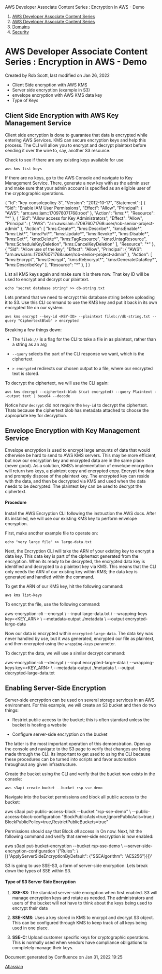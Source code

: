 AWS Developer Associate Content Series : Encryption in AWS - Demo  

1.  [AWS Developer Associate Content Series](index.html)
2.  [AWS Developer Associate Content Series](AWS-Developer-Associate-Content-Series_33099.html)
3.  [Domains](Domains_589841.html)
4.  [Security](Security_589827.html)

AWS Developer Associate Content Series : Encryption in AWS - Demo
=================================================================

Created by Rob Scott, last modified on Jan 26, 2022

*   Client Side encryption with AWS KMS
*   Server side encryption (example in S3)
*   envelope encryption with AWS KMS data key
*   Type of Keys

Client Side Encryption with AWS Key Management Service
------------------------------------------------------

Client side encryption is done to guarantee that data is encrypted while entering AWS Services. KMS can secure encryption keys and help this process. The CLI will allow you to encrypt and decrypt plaintext before sending it over the wire to, say, another S3 resource.

Check to see if there are any existing keys available for use

`aws kms list-keys`

If there are no keys, go to the AWS Console and navigate to Key Management Service. There, generate a new key with as the admin user and make sure that your admin account is specified as an eligible user of the cryptographic operations.

{
    "Id": "key-consolepolicy-3",
    "Version": "2012-10-17",
    "Statement": \[
        {
            "Sid": "Enable IAM User Permissions",
            "Effect": "Allow",
            "Principal": {
                "AWS": "arn:aws:iam::170976071768:root"
            },
            "Action": "kms:\*",
            "Resource": "\*"
        },
        {
            "Sid": "Allow access for Key Administrators",
            "Effect": "Allow",
            "Principal": {
                "AWS": "arn:aws:iam::170976071768:user/rob-senior-project-admin"
            },
            "Action": \[
                "kms:Create\*",
                "kms:Describe\*",
                "kms:Enable\*",
                "kms:List\*",
                "kms:Put\*",
                "kms:Update\*",
                "kms:Revoke\*",
                "kms:Disable\*",
                "kms:Get\*",
                "kms:Delete\*",
                "kms:TagResource",
                "kms:UntagResource",
                "kms:ScheduleKeyDeletion",
                "kms:CancelKeyDeletion"
            \],
            "Resource": "\*"
        },
        {
            "Sid": "Allow use of the key",
            "Effect": "Allow",
            "Principal": {
                "AWS": "arn:aws:iam::170976071768:user/rob-senior-project-admin"
            },
            "Action": \[
                "kms:Encrypt",
                "kms:Decrypt",
                "kms:ReEncrypt\*",
                "kms:GenerateDataKey\*",
                "kms:DescribeKey"
            \],
            "Resource": "\*"
        },
    \]
}

List all KMS keys again and make sure it is there now. That key ID will be used to encrypt and decrypt our plaintext.

`echo "secret database string" >> db-string.txt`

Lets pretend that we need to encrypt this database string before uploading it to S3. Use this CLI command to use the KMS key and put it back in its own encrypted file on our system.

`aws kms encrypt --key-id <KEY-ID> --plaintext fileb://db-string.txt --query "CiphertextBlob" > encrypted`

Breaking a few things down:

*   The `fileb://` is a flag for the CLI to take a file in as plaintext, rather than a string as an arg
    
*   `--query` selects the part of the CLI response we want, which is the ciphertext
    
*   `> encrypted` redirects our chosen output to a file, where our encrypted text is stored.
    

To decrypt the ciphertext, we will use the CLI again:

`aws kms decrypt --ciphertext-blob $(cat encrypted) --query Plaintext --output text | base64 --decode`

Notice how `decrypt` did not require the `key-id` to decrypt the ciphertext. Thats because the ciphertext blob has metadata attached to choose the appropriate key for decryption.

Envelope Encryption with Key Management Service
-----------------------------------------------

Envelope encryption is used to encrypt large amounts of data that would otherwise be hard to send to AWS KMS servers. This may be more efficient, but now our encryption key and encrypted data are in the same place (never good). As a solution, KMS’s implementation of envelope encryption will return two keys, a plaintext copy and encrypted copy. Encrypt the data and promptly dispose of the plaintext key. The encrypted key can reside with the data, and then be decrypted via KMS and used when the data needs to be decrypted. The plaintext key can be used to decrypt the ciphertext.

#### Procedure

Install the AWS Encryption CLI following the instruction the AWS docs. After its installed, we will use our existing KMS key to perform envelope encryption.

First, make another example file to operate on:

`echo "very large file" >> large-data.txt`

Next, the Encryption CLI will take the ARN of your existing key to encrypt a data key. This data key is part of the ciphertext generated from the encryption. When its ready to be decrypted, the encrypted data key is identified and decrypted to a plaintext key via KMS. This means that the CLI only needs the ARN of our existing key within KMS; the data key is generated and handled within the command.

To get the ARN of our KMS key, hit the following command:

`aws kms list-keys`

To encrypt the file, use the following command:

aws-encryption-cli --encrypt \\
--input large-data.txt \\
--wrapping-keys key=<KEY\_ARN> \\
--metadata-output ./metadata \\
--output encrypted-large-data

Now our data is encrypted within `encrypted-large-data`. The data key was never handled by use, but it was generated, encrypted our file as plaintext, and then encrypted using the `wrapping-keys` parameter.

To decrypt the data, we will use a similar decrypt command:

aws-encryption-cli --decrypt \\
--input encrypted-large-data \\
--wrapping-keys key=<KEY\_ARN> \\
--metadata-output ./metadata \\
--output decrypted-large-data.txt

Enabling Server-Side Encryption
-------------------------------

Server-side encryption can be used on several storage services in an AWS environment. For this example, we will create an S3 bucket and then do two things:

*   Restrict public access to the bucket; this is often standard unless the bucket is hosting a website
    
*   Configure server-side encryption on the bucket
    

The latter is the most important operation of this demonstration. Open up the console and navigate to the S3 page to verify that changes are being made through the CLI. Its important to get used to using the CLI because these procedures can be turned into scripts and favor automation throughout any given infrastructure.

Create the bucket using the CLI and verify that the bucket now exists in the console:

`aws s3api create-bucket --bucket rsp-sse-demo`

Navigate into the bucket permissions and block all public access to the bucket:

aws s3api put-public-access-block --bucket "rsp-sse-demo" \\ 
--public-access-block-configuration "BlockPublicAcls=true,IgnorePublicAcls=true,\\
BlockPublicPolicy=true,RestrictPublicBuckets=true"

Permissions should say that Block _all_ access in On now. Next, hit the following command and verify that server-side encryption is now enabled:

aws s3api put-bucket-encryption --bucket rsp-sse-demo \\
--server-side-encryption-configuration '{"Rules": \\
\[{"ApplyServerSideEncryptionByDefault": {"SSEAlgorithm": "AES256"}}\]}'

S3 is going to use SSE-S3, a form of server-side encryption. Lets break down the types of SSE within S3.

#### Type of S3 Server Side Encryption

1.  **SSE-S3**: The standard server-side encryption when first enabled. S3 will manage encryption keys and rotate as needed. The administrators and users of the bucket will not have to think about the keys being used to encrypt their data
    
2.  **SSE-KMS**: Uses a key stored in KMS to encrypt and decrypt S3 object. This can be configured through KMS to keep track of all keys being used in one place.
    
3.  **SSE-C:** Upload customer specific keys for cryptographic operations. This is normally used when vendors have compliance obligations to completely manage their keys.
    

Document generated by Confluence on Jan 31, 2022 19:25

[Atlassian](http://www.atlassian.com/)
